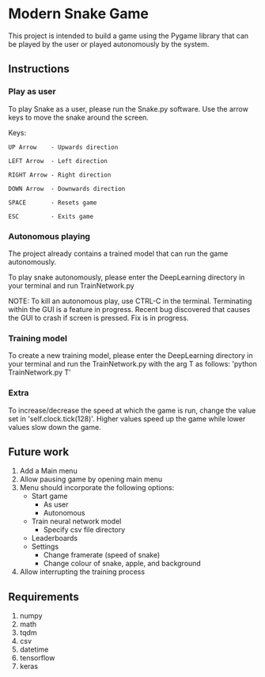 # Modern Snake Game
This project is intended to build a game using the Pygame library that can be played by the user or played autonomously by the system.

## Instructions
### Play as user
To play Snake as a user, please run the Snake.py software. 
Use the arrow keys to move the snake around the screen.

Keys:

    UP Arrow    - Upwards direction
    
    LEFT Arrow  - Left direction
    
    RIGHT Arrow - Right direction
    
    DOWN Arrow  - Downwards direction
    
    SPACE       - Resets game
    
    ESC         - Exits game

### Autonomous playing
The project already contains a trained model that can run the game autonomously.

To play snake autonomously, please enter the DeepLearning directory in your terminal and run TrainNetwork.py

NOTE: To kill an autonomous play, use CTRL-C in the terminal. Terminating within the GUI is a feature in progress.
      Recent bug discovered that causes the GUI to crash if screen is pressed. Fix is in progress.

### Training model
To create a new training model, please enter the DeepLearning directory in your terminal and run the TrainNetwork.py with the arg T as follows: 'python TrainNetwork.py T'

### Extra
To increase/decrease the speed at which the game is run, change the value set in 'self.clock.tick(128)'. Higher values speed up the game while lower values slow down the game.

## Future work
1. Add a Main menu
2. Allow pausing game by opening main menu
3. Menu should incorporate the following options:
    - Start game
        - As user
        - Autonomous
    - Train neural network model
        - Specify csv file directory
    - Leaderboards
    - Settings
        - Change framerate (speed of snake)
        - Change colour of snake, apple, and background
4. Allow interrupting the training process
    
## Requirements
1. numpy
2. math
3. tqdm
4. csv
5. datetime
6. tensorflow
7. keras


